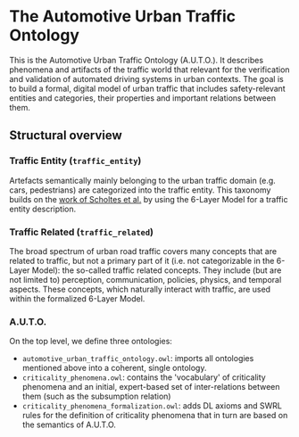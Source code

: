 # The Automotive Urban Traffic Ontology

This is the Automotive Urban Traffic Ontology (A.U.T.O.). 
It describes phenomena and artifacts of the traffic world that relevant for the verification and validation of automated driving systems in urban contexts. 
The goal is to build a formal, digital model of urban traffic that includes safety-relevant entities and categories, their properties and important relations between them.

## Structural overview

### Traffic Entity (`traffic_entity`)

Artefacts semantically mainly belonging to the urban traffic domain (e.g. cars, pedestrians) are categorized into the traffic entity. 
This taxonomy builds on the [work of Scholtes et al.](https://ieeexplore.ieee.org/document/9400833/) by using the 6-Layer Model for a traffic entity description. 

### Traffic Related (`traffic_related`)

The broad spectrum of urban road traffic covers many concepts that are related to traffic, but not a primary part of it (i.e. not categorizable in the 6-Layer Model): the so-called traffic related concepts. 
They include (but are not limited to) perception, communication, policies, physics, and temporal aspects. 
These concepts, which naturally interact with traffic, are used within the formalized 6-Layer Model.

### A.U.T.O.

On the top level, we define three ontologies:

- `automotive_urban_traffic_ontology.owl`: imports all ontologies mentioned above into a coherent, single ontology.
- `criticality_phenomena.owl`: contains the 'vocabulary' of criticality phenomena and an initial, expert-based set of inter-relations between them (such as the subsumption relation)
- `criticality_phenomena_formalization.owl`: adds DL axioms and SWRL rules for the definition of criticality phenomena that in turn are based on the semantics of A.U.T.O.
